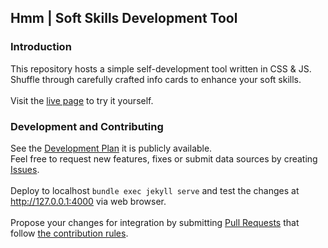 ## Hmm | Soft Skills Development Tool

### Introduction
This repository hosts a simple self-development tool written in CSS & JS.<br>
Shuffle through carefully crafted info cards to enhance your soft skills.<br>
<br>
Visit the [live page](https://igpenguin.github.io/hmm) to try it yourself.<br>

### Development and Contributing
See the [Development Plan](https://github.com/IGPenguin/hmm/projects/1) it is publicly available.<br>
Feel free to request new features, fixes or submit data sources by creating [Issues](https://github.com/IGPenguin/hmm/issues).
<br>
<br>
Deploy to localhost ```bundle exec jekyll serve``` and test the changes at http://127.0.0.1:4000 via web browser.<br>
<br>
Propose your changes for integration by submitting [Pull Requests](https://github.com/IGPenguin/hmm/pulls) that follow [the contribution rules](https://github.com/IGPenguin/hmm/blob/gh-pages/.github/CONTRIBUTING.md "the contribution rules").
